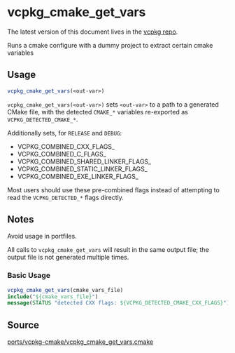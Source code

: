# vcpkg_cmake_get_vars

The latest version of this document lives in the [vcpkg repo](https://github.com/Microsoft/vcpkg/blob/master/docs/maintainers/ports/vcpkg-cmake/vcpkg_cmake_get_vars.md).

Runs a cmake configure with a dummy project to extract certain cmake variables

## Usage
```cmake
vcpkg_cmake_get_vars(<out-var>)
```

`vcpkg_cmake_get_vars(<out-var>)` sets `<out-var>` to
a path to a generated CMake file, with the detected `CMAKE_*` variables
re-exported as `VCPKG_DETECTED_CMAKE_*`.

Additionally sets, for `RELEASE` and `DEBUG`:
- VCPKG_COMBINED_CXX_FLAGS_<config>
- VCPKG_COMBINED_C_FLAGS_<config>
- VCPKG_COMBINED_SHARED_LINKER_FLAGS_<config>
- VCPKG_COMBINED_STATIC_LINKER_FLAGS_<config>
- VCPKG_COMBINED_EXE_LINKER_FLAGS_<config>

Most users should use these pre-combined flags instead of attempting
to read the `VCPKG_DETECTED_*` flags directly.

## Notes
Avoid usage in portfiles.

All calls to `vcpkg_cmake_get_vars` will result in the same output file;
the output file is not generated multiple times.

### Basic Usage

```cmake
vcpkg_cmake_get_vars(cmake_vars_file)
include("${cmake_vars_file}")
message(STATUS "detected CXX flags: ${VCPKG_DETECTED_CMAKE_CXX_FLAGS}")
```

## Source
[ports/vcpkg-cmake/vcpkg\_cmake\_get\_vars.cmake](https://github.com/Microsoft/vcpkg/blob/master/ports/vcpkg-cmake/vcpkg_cmake_get_vars.cmake)
